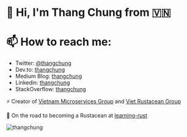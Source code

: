 # 👋  Hi, I'm Thang Chung from :vietnam:

<p align="center"></p>

<!--
**thangchung/thangchung** is a ✨ _special_ ✨ repository because its `README.md` (this file) appears on your GitHub profile.

Here are some ideas to get you started:

- 🔭 I’m currently working on ...
- 🌱 I’m currently learning ...
- 👯 I’m looking to collaborate on ...
- 🤔 I’m looking for help with ...
- 💬 Ask me about ...
- 📫 How to reach me: ...
- 😄 Pronouns: ...
- ⚡ Fun fact: ...
-->

# 📫 How to reach me:

- Twitter: [@thangchung](https://twitter.com/thangchung)
- Dev.to: [thangchung](https://dev.to/thangchung)
- Medium Blog: [thangchung](https://medium.com/@thangchung)
- Linkedin: [thangchung](https://www.linkedin.com/in/thang-chung-2b475614)
- StackOverflow: [thangchung](https://stackoverflow.com/users/525811/thangchung)

⚡ Creator of [Vietnam Microservices Group](https://www.facebook.com/groups/645391349250568) and [Viet Rustacean Group](https://www.facebook.com/groups/434476537616923)

🌱 On the road to becoming a Rustacean at [learning-rust](learning-rust.md)

<p align="left">
  <!--<img src="https://github-readme-stats.vercel.app/api/top-langs/?username=thangchung&layout=compact" alt="thangchung" />&nbsp;-->
  <img src="https://github-readme-stats.vercel.app/api?username=thangchung&show_icons=true&count_private=true&theme=algolia" alt="thangchung" />
</p>



<!--
<a href="https://www.buymeacoffee.com/thangchung" target="_blank"><img src="https://cdn.buymeacoffee.com/buttons/lato-green.png" alt="Buy Me A Beer" style="height: 51px !important;width: 217px !important;" ></a>
-->
